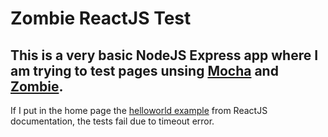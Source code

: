 # Zombie ReactJS Test

This is a very basic NodeJS Express app where I am trying to test pages unsing [Mocha](https://mochajs.org/) and [Zombie](http://zombie.js.org/).
---
If I put in the home page the [helloworld example](https://facebook.github.io/react/docs/getting-started.html) from ReactJS documentation, the tests fail due to timeout error.